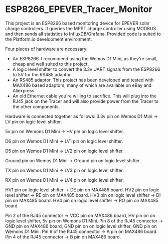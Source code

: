 # ESP8266_EPEVER_Tracer_Monitor
This project is an ESP8266 based monitoring device for EPEVER solar charge controllers. It queries the MPPT charge controller using MODBUS and then sends all statistics to InfluxDB/Grafana. Provided code is suited to the Platform.io development environment.

Four pieces of hardware are necessary:
- An ESP8266. I recommend using the Wemos D1 Mini, as they're small, cheap and well suited to this project.
- A logic level shifter to convert the 3.3v UART signals from the ESP8266 to 5V for the RS485 adaptor.
- An RS485 adaptor. This project has been developed and tested with MAX486 based adaptors, many of which are available on eBay and Aliexpress.
- An old Ethernet cable you're willing to sacrifice. This will plug into the RJ45 jack on the Tracer and will also provide power from the Tracer to the other components.

Hardware is connected together as follows:
3.3v pin on Wemos D1 Mini -> LV pin on logic level shifter.

5v pin on Wemons D1 Mini -> HV pin on logic level shifter.

D6 pin on Wemos D1 Mini -> LV1 pin on logic level shifter.

D5 pin on Wemos D1 Mini -> LV2 pin on logic level shifter.

Ground pin on Wemos D1 Mini -> Ground pin on logic level shifter.

TX pin on Wemos D1 Mini -> LV3 pin on logic level shifter.

RX pin on Wemos D1 Mini -> LV4 pin on logic level shifter.


HV1 pin on logic level shifter -> DE pin on MAX485 board.
HV2 pin on logic level shifter -> RE pin on MAX485 board.
HV3 pin on logic level shifter -> DI pin on MAX485 board.
HV4 pin on logic level shifter -> RO pin on MAX485 board.

Pin 2 of the RJ45 connector -> VCC pin on MAX486 board, HV pin on on logic level shifter, 5v pin on Wemons D1 Mini.
Pin 8 of the RJ45 connector -> GND pin on MAX486 board, GND pin on on logic level shifter, GND pin on Wemons D1 Mini.
Pin 6 of the RJ45 connector -> A pin on MAX486 board.
Pin 4 of the RJ45 connector -> B pin on MAX486 board.
